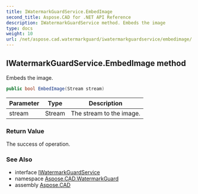 ```yaml
---
title: IWatermarkGuardService.EmbedImage
second_title: Aspose.CAD for .NET API Reference
description: IWatermarkGuardService method. Embeds the image
type: docs
weight: 10
url: /net/aspose.cad.watermarkguard/iwatermarkguardservice/embedimage/
---
```

## IWatermarkGuardService.EmbedImage method

Embeds the image.

```csharp
public bool EmbedImage(Stream stream)
```

| Parameter | Type | Description |
| --- | --- | --- |
| stream | Stream | The stream to the image. |

### Return Value

The success of operation.

### See Also

* interface [IWatermarkGuardService](../)
* namespace [Aspose.CAD.WatermarkGuard](../../../aspose.cad.watermarkguard/)
* assembly [Aspose.CAD](../../../)



